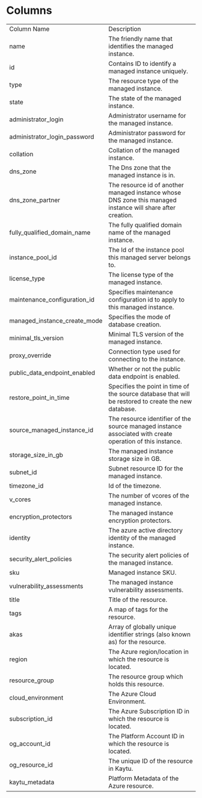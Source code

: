 # Columns  

<table>
	<tr><td>Column Name</td><td>Description</td></tr>
	<tr><td>name</td><td>The friendly name that identifies the managed instance.</td></tr>
	<tr><td>id</td><td>Contains ID to identify a managed instance uniquely.</td></tr>
	<tr><td>type</td><td>The resource type of the managed instance.</td></tr>
	<tr><td>state</td><td>The state of the managed instance.</td></tr>
	<tr><td>administrator_login</td><td>Administrator username for the managed instance.</td></tr>
	<tr><td>administrator_login_password</td><td>Administrator password for the managed instance.</td></tr>
	<tr><td>collation</td><td>Collation of the managed instance.</td></tr>
	<tr><td>dns_zone</td><td>The Dns zone that the managed instance is in.</td></tr>
	<tr><td>dns_zone_partner</td><td>The resource id of another managed instance whose DNS zone this managed instance will share after creation.</td></tr>
	<tr><td>fully_qualified_domain_name</td><td>The fully qualified domain name of the managed instance.</td></tr>
	<tr><td>instance_pool_id</td><td>The Id of the instance pool this managed server belongs to.</td></tr>
	<tr><td>license_type</td><td>The license type of the managed instance.</td></tr>
	<tr><td>maintenance_configuration_id</td><td>Specifies maintenance configuration id to apply to this managed instance.</td></tr>
	<tr><td>managed_instance_create_mode</td><td>Specifies the mode of database creation.</td></tr>
	<tr><td>minimal_tls_version</td><td>Minimal TLS version of the managed instance.</td></tr>
	<tr><td>proxy_override</td><td>Connection type used for connecting to the instance.</td></tr>
	<tr><td>public_data_endpoint_enabled</td><td>Whether or not the public data endpoint is enabled.</td></tr>
	<tr><td>restore_point_in_time</td><td>Specifies the point in time of the source database that will be restored to create the new database.</td></tr>
	<tr><td>source_managed_instance_id</td><td>The resource identifier of the source managed instance associated with create operation of this instance.</td></tr>
	<tr><td>storage_size_in_gb</td><td>The managed instance storage size in GB.</td></tr>
	<tr><td>subnet_id</td><td>Subnet resource ID for the managed instance.</td></tr>
	<tr><td>timezone_id</td><td>Id of the timezone.</td></tr>
	<tr><td>v_cores</td><td>The number of vcores of the managed instance.</td></tr>
	<tr><td>encryption_protectors</td><td>The managed instance encryption protectors.</td></tr>
	<tr><td>identity</td><td>The azure active directory identity of the managed instance.</td></tr>
	<tr><td>security_alert_policies</td><td>The security alert policies of the managed instance.</td></tr>
	<tr><td>sku</td><td>Managed instance SKU.</td></tr>
	<tr><td>vulnerability_assessments</td><td>The managed instance vulnerability assessments.</td></tr>
	<tr><td>title</td><td>Title of the resource.</td></tr>
	<tr><td>tags</td><td>A map of tags for the resource.</td></tr>
	<tr><td>akas</td><td>Array of globally unique identifier strings (also known as) for the resource.</td></tr>
	<tr><td>region</td><td>The Azure region/location in which the resource is located.</td></tr>
	<tr><td>resource_group</td><td>The resource group which holds this resource.</td></tr>
	<tr><td>cloud_environment</td><td>The Azure Cloud Environment.</td></tr>
	<tr><td>subscription_id</td><td>The Azure Subscription ID in which the resource is located.</td></tr>
	<tr><td>og_account_id</td><td>The Platform Account ID in which the resource is located.</td></tr>
	<tr><td>og_resource_id</td><td>The unique ID of the resource in Kaytu.</td></tr>
	<tr><td>kaytu_metadata</td><td>Platform Metadata of the Azure resource.</td></tr>
</table>